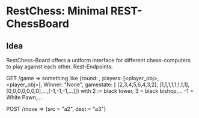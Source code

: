 # RestChess: Minimal REST-ChessBoard

## Idea

RestChess-Board offers a uniform interface for different chess-computers to play against each other.
Rest-Endpoints:

GET /game => something like {round: <int>, players: [<player_obj>, <player_obj>], Winner: "None", gamestate: [
  [2,3,4,5,6,4,3,2], [1,1,1,1,1,1,1,1], [0,0,0,0,0,0,0],...,[-1,-1,-1,...]]}
  with 2 := black tower, 3 = black bishop,... -1 = White Pawn,...
  
POST /move => {src = "a2", dest = "a3"}
  

